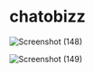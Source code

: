 # chatobizz

![Screenshot (148)](https://user-images.githubusercontent.com/94395350/178515361-bee2b5e3-9976-4aa3-8b93-423cc5016de4.png)

![Screenshot (149)](https://user-images.githubusercontent.com/94395350/178515550-53880738-e19c-49d6-ac57-ad46a34aa2c9.png)

